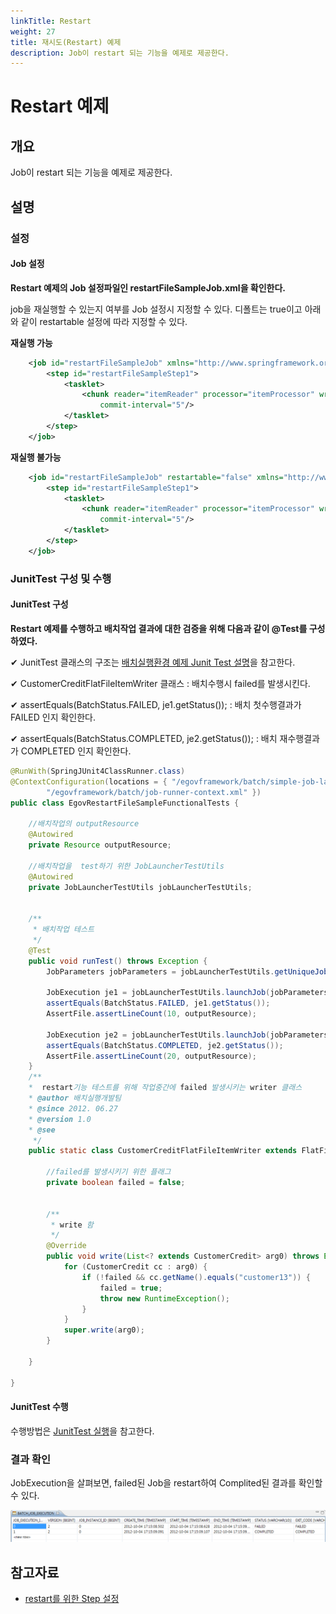 ```yaml
---
linkTitle: Restart
weight: 27
title: 재시도(Restart) 예제
description: Job이 restart 되는 기능을 예제로 제공한다.
---
```

# Restart 예제

## 개요
Job이 restart 되는 기능을 예제로 제공한다.

## 설명
### 설정
#### Job 설정
<b>Restart 예제의 Job 설정파일인 restartFileSampleJob.xml을 확인한다.</b>

job을 재실행할 수 있는지 여부를 Job 설정시 지정할 수 있다. 디폴트는 true이고 아래와 같이 restartable 설정에 따라 지정할 수 있다.

<b>재실행 가능</b>

```xml
	<job id="restartFileSampleJob" xmlns="http://www.springframework.org/schema/batch">
		<step id="restartFileSampleStep1">
			<tasklet>
				<chunk reader="itemReader" processor="itemProcessor" writer="itemWriter"
					commit-interval="5"/>
			</tasklet>
		</step>
	</job>
```

<b>재실행 불가능</b>

```xml
	<job id="restartFileSampleJob" restartable="false" xmlns="http://www.springframework.org/schema/batch">
		<step id="restartFileSampleStep1">
			<tasklet>
				<chunk reader="itemReader" processor="itemProcessor" writer="itemWriter"
					commit-interval="5"/>
			</tasklet>
		</step>
	</job>
```

### JunitTest 구성 및 수행
#### JunitTest 구성
<b>Restart 예제를 수행하고 배치작업 결과에 대한 검증을 위해 다음과 같이 @Test를 구성하였다.</b>

✔ JunitTest 클래스의 구조는 [배치실행환경 예제 Junit Test 설명](./batch-example-run_junit_test.md)을 참고한다.

✔ CustomerCreditFlatFileItemWriter 클래스 : 배치수행시 failed를 발생시킨다.

✔ assertEquals(BatchStatus.FAILED, je1.getStatus()); : 배치 첫수행결과가 FAILED 인지 확인한다.

✔ assertEquals(BatchStatus.COMPLETED, je2.getStatus()); : 배치 재수행결과가 COMPLETED 인지 확인한다.

```java
@RunWith(SpringJUnit4ClassRunner.class)
@ContextConfiguration(locations = { "/egovframework/batch/simple-job-launcher-context.xml", "/egovframework/batch/jobs/restartFileSampleJob.xml",
		"/egovframework/batch/job-runner-context.xml" })
public class EgovRestartFileSampleFunctionalTests {
 
	//배치작업의 outputResource
	@Autowired
	private Resource outputResource;
 
	//배치작업을  test하기 위한 JobLauncherTestUtils
	@Autowired
	private JobLauncherTestUtils jobLauncherTestUtils;
 
 
	/**
	 * 배치작업 테스트
	 */
	@Test
	public void runTest() throws Exception {
		JobParameters jobParameters = jobLauncherTestUtils.getUniqueJobParameters();
 
		JobExecution je1 = jobLauncherTestUtils.launchJob(jobParameters);
		assertEquals(BatchStatus.FAILED, je1.getStatus());
		AssertFile.assertLineCount(10, outputResource);
 
		JobExecution je2 = jobLauncherTestUtils.launchJob(jobParameters);
		assertEquals(BatchStatus.COMPLETED, je2.getStatus());
		AssertFile.assertLineCount(20, outputResource);
	}
    /**
    *  restart기능 테스트를 위해 작업중간에 failed 발생시키는 writer 클래스
    * @author 배치실행개발팀
    * @since 2012. 06.27
    * @version 1.0
    * @see
     */
	public static class CustomerCreditFlatFileItemWriter extends FlatFileItemWriter<CustomerCredit> {
 
		//failed를 발생시키기 위한 플래그
		private boolean failed = false;
 
 
		/**
		 * write 함
		 */
		@Override
		public void write(List<? extends CustomerCredit> arg0) throws Exception {
			for (CustomerCredit cc : arg0) {
				if (!failed && cc.getName().equals("customer13")) {
					failed = true;
					throw new RuntimeException();
				}
			}
			super.write(arg0);
		}
 
	}
 
}
```

#### JunitTest 수행
수행방법은 [JunitTest 실행](./batch-example-junit.md#Junit-Test-실행)을 참고한다.

### 결과 확인
JobExecution을 살펴보면, failed된 Job을 restart하여 Complited된 결과를 확인할 수 있다.

![restart_jobdata](./images/restart_jobdata.png)

## 참고자료
- [restart를 위한 Step 설정](../../../egovframe-runtime/batch-layer/batch-core-step.md)